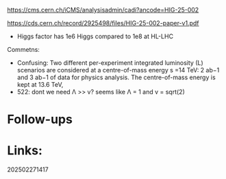 https://cms.cern.ch/iCMS/analysisadmin/cadi?ancode=HIG-25-002

https://cds.cern.ch/record/2925498/files/HIG-25-002-paper-v1.pdf

- Higgs factor has 1e6 Higgs compared to 1e8 at HL-LHC


Commetns: 
- Confusing: Two different per-experiment integrated luminosity (L) scenarios are considered at a centre-of-mass energy s =14 TeV: 2 ab−1 and 3 ab−1 of data for physics analysis. The centre-of-mass energy is kept at 13.6 TeV,
- 522: dont we need Λ >> v?   seems like Λ = 1 and v = sqrt(2) 
# Follow-ups


# Links: 



202502271417
